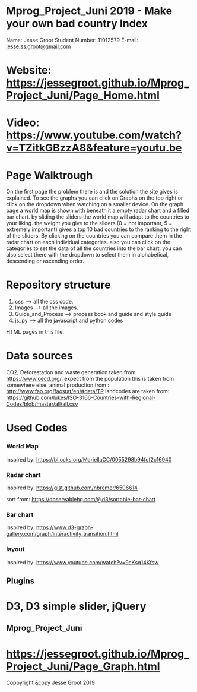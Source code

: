 # Mprog_Project_Juni 2019 - Make your own bad country Index

Name:           Jesse Groot
Student Number: 11012579
E-mail:         jesse.ss.groot@gmail.com

# Website:      https://jessegroot.github.io/Mprog_Project_Juni/Page_Home.html

# Video:        https://www.youtube.com/watch?v=TZitkGBzzA8&feature=youtu.be

# Page Walktrough
On the first page the problem there is and the solution the site gives is explained. To see the graphs you can click on Graphs on the top right or click on the dropdown when watching on a smaller device.
On the graph page a world map is shown with beneath it a empty radar chart and a filled bar chart. by sliding the sliders the world map will adapt to the countries to your liking. the weight you give to the sliders (0 = not important, 5 = extremely important) gives a top 10 bad countries to the ranking to the right of the sliders.
By clicking on the countries you can compare them in the radar chart on each individual categories. also you can click on the categories to set the data of all the countries into the bar chart. you can also select there with the dropdown to select them in alphabetical, descending or ascending order.

# Repository structure
1. css                  -->     all the css code.
2. Images               -->     all the images.
3. Guide_and_Process    -->     process book and guide and style guide
4. js_py                -->     all the javascript and python codes

HTML pages in this file.

# Data sources
CO2, Deforestation and waste generation taken from https://www.oecd.org/.
expect from the population this is taken from somewhere else.
animal production from :   http://www.fao.org/faostat/en/#data/TP
landcodes are taken from:  https://github.com/lukes/ISO-3166-Countries-with-Regional-Codes/blob/master/all/all.csv


# Used Codes
### World Map
 inspired by: https://bl.ocks.org/MariellaCC/0055298b94fcf2c16940

### Radar chart
 inspired by: https://gist.github.com/nbremer/6506614

sort from: https://observablehq.com/@d3/sortable-bar-chart

### Bar chart
 inspired by: https://www.d3-graph-gallery.com/graph/interactivity_transition.html

### layout
  inspired by: https://www.youtube.com/watch?v=9cKsq14Kfsw

## Plugins
D3, D3 simple slider, jQuery
=======
## Mprog_Project_Juni

# https://jessegroot.github.io/Mprog_Project_Juni/Page_Graph.html

Coppyright &copy Jesse Groot 2019
